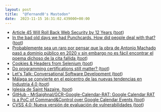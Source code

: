 ```yaml
---
layout: post
title:  "@fernand0's Mastodon"
date:  2023-11-15 16:31:02.439000+00:00
---
```

*  [Article 45 Will Roll Back Web Security by 12 Years ](https://www.eff.org/deeplinks/2023/11/article-45-will-roll-back-web-security-12-year) ([toot](https://mastodon.social/@fernand0/111415516360614234))
*  [In the bad old days we had Punchcards. How did people deal with that?  ](https://blog.computationalcomplexity.org/2023/11/in-bad-old-days-we-had-punchcards-how.htm) ([toot](https://mastodon.social/@fernand0/111415346833646464))
*  [Probablemente sea un raro por pensar que la obra de Antonio Machado pasó a dominio público en 2020 y sin embargo no es fácil encontrar el poema dichoso de la cita fallida ](https://mastodon.social/@fernand0/111415283909561270) ([toot](https://mastodon.social/@fernand0/111415283909561270))
*  [Cookies & Headers from Selenium ](https://datawookie.dev/blog/2023/11/cookies-headers-from-selenium) ([toot](https://mastodon.social/@fernand0/111414966166776072))
*  [Do programming certifications still matter? ](https://www.infoworld.com/article/3709508/do-programming-certifications-still-matter.htm) ([toot](https://mastodon.social/@fernand0/111414697684192946))
*  [Let's Talk: Conversational Software Development ](https://thenewstack.io/lets-talk-conversational-software-development) ([toot](https://mastodon.social/@fernand0/111414557753346849))
*  [Málaga se convierte en el epicentro de las nuevas tendencias en Industria 4.0 ](https://www.automaticaeinstrumentacion.com/texto-diario/mostrar/4521169/malaga-convierte-epicentro-nuevas-tendencias-industria-4) ([toot](https://mastodon.social/@fernand0/111414385055559862))
*  [Iglesia de Saint Nazaire. ](https://www.flickr.com/photos/fernand0/53304783444) ([toot](https://mastodon.social/@fernand0/111414281238955796))
*  [GitHub - MrSaighnal/GCR-Google-Calendar-RAT: Google Calendar RAT is a PoC of Command&Control over Google Calendar Events ](https://github.com/MrSaighnal/GCR-Google-Calendar-RA) ([toot](https://mastodon.social/@fernand0/111414079690632187))
*  [CVSS 4.0: Nueva versión de evaluación de vulnerabilidades ](https://unaaldia.hispasec.com/2023/11/cvss-4-0-nueva-version-de-evaluacion-de-vulnerabilidades.htm) ([toot](https://mastodon.social/@fernand0/111413831285125658))
